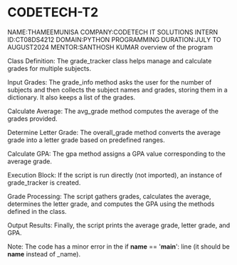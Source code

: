 # CODETECH-T2
NAME:THAMEEMUNISA
COMPANY:CODETECH IT SOLUTIONS 
INTERN ID:CT08DS4212 
DOMAIN:PYTHON PROGRAMMING
DURATION:JULY TO AUGUST2024
MENTOR:SANTHOSH KUMAR
overview of the program

Class Definition: The grade_tracker class helps manage and calculate grades for multiple subjects.

Input Grades: The grade_info method asks the user for the number of subjects and then collects the subject names and grades, storing them in a dictionary. It also keeps a list of the grades.

Calculate Average: The avg_grade method computes the average of the grades provided.

Determine Letter Grade: The overall_grade method converts the average grade into a letter grade based on predefined ranges.

Calculate GPA: The gpa method assigns a GPA value corresponding to the average grade.

Execution Block: If the script is run directly (not imported), an instance of grade_tracker is created.

Grade Processing: The script gathers grades, calculates the average, determines the letter grade, and computes the GPA using the methods defined in the class.

Output Results: Finally, the script prints the average grade, letter grade, and GPA.

Note: The code has a minor error in the if __name__ == '__main__': line (it should be __name__ instead of _name).

